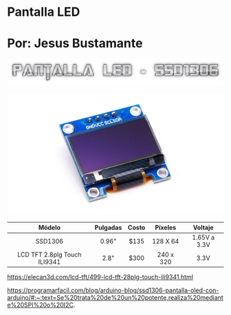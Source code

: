 # Pantalla LED
# Por: Jesus Bustamante

![](titulo.png)

![](Display.png)

|          **Módelo**          | **Pulgadas** | **Costo** | **Píxeles** |  **Voltaje** |
|:----------------------------:|:------------:|:---------:|:-----------:|:------------:|
|            SSD1306           |     0.96"    |    $135   |   128 X 64  | 1.65V a 3.3V |
| LCD TFT 2.8plg Touch ILI9341 |     2.8"     |    $300   |  240 x 320  |     3.3V     |


https://elecan3d.com/lcd-tft/499-lcd-tft-28plg-touch-ili9341.html

https://programarfacil.com/blog/arduino-blog/ssd1306-pantalla-oled-con-arduino/#:~:text=Se%20trata%20de%20un%20potente,realiza%20mediante%20SPI%20o%20I2C.
